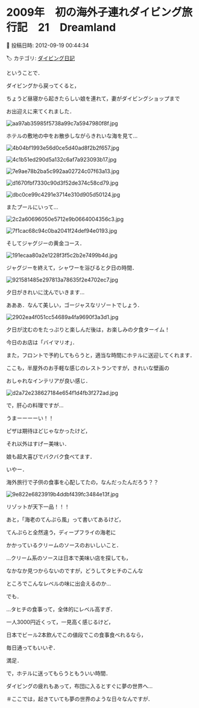 # 2009年　初の海外子連れダイビング旅行記　21　Dreamland

📅 投稿日時: 2012-09-19 00:44:34

🏷️ カテゴリ: [ダイビング日記](ce3a7a8d424d112fce83ee85c81a0e344.md)

ということで．





ダイビングから戻ってくると，


ちょうど昼寝から起きたらしい娘を連れて，妻がダイビングショップまで


お出迎えに来てくれました．




![aa97ab35985f5738a99c7a5947980f8f.jpg](images/aa97ab35985f5738a99c7a5947980f8f.jpg)







ホテルの敷地の中をお散歩しながらきれいな海を見て…




![4b04bf1993e56d0ce5d40ad8f2b2f657.jpg](images/4b04bf1993e56d0ce5d40ad8f2b2f657.jpg)









![4c1b51ed290d5a132c6af7a923093b17.jpg](images/4c1b51ed290d5a132c6af7a923093b17.jpg)









![7e9ae78b2ba5c992aa02724c07f63a13.jpg](images/7e9ae78b2ba5c992aa02724c07f63a13.jpg)









![d1670fbf7330c90d3f52de374c58cd79.jpg](images/d1670fbf7330c90d3f52de374c58cd79.jpg)









![dbc0ce99c4291e3714e310d905d50124.jpg](images/dbc0ce99c4291e3714e310d905d50124.jpg)







またプールにいって…




![2c2a60696050e5712e9b0664004356c3.jpg](images/2c2a60696050e5712e9b0664004356c3.jpg)









![7f1cac68c94c0ba2041f24def94e0193.jpg](images/7f1cac68c94c0ba2041f24def94e0193.jpg)







そしてジャグジーの黄金コース．




![191ecaa80a2e1228f3f5c2b2e7499b4d.jpg](images/191ecaa80a2e1228f3f5c2b2e7499b4d.jpg)




ジャグジーを終えて，シャワーを浴びると夕日の時間．




![921581485e297813a78635f2e4702ec7.jpg](images/921581485e297813a78635f2e4702ec7.jpg)




夕日がきれいに沈んでいきます…





あああ．なんて美しい，ゴージャスなリゾートでしょう．




![2902ea4f051cc54689a4fa9690f3a3d1.jpg](images/2902ea4f051cc54689a4fa9690f3a3d1.jpg)







夕日が沈むのをたっぷりと楽しんだ後は，お楽しみの夕食ターイム！


今日のお店は「バイマリオ」．


また，フロントで予約してもらうと，適当な時間にホテルに送迎してくれます．





ここも，半屋外のお手軽な感じのレストランですが，きれいな壁画の


おしゃれなインテリアが良い感じ．




![d2a72e238627184e654f1d4fb3f272ad.jpg](images/d2a72e238627184e654f1d4fb3f272ad.jpg)







で，肝心の料理ですが…


うまーーーーい！！


ピザは期待ほどじゃなかったけど，


それ以外はすげー美味い．


娘も超大喜びでバクバク食べてます．


いやー．


海外旅行で子供の食事を心配してたの，なんだったんだろう？？




![9e822e6823919b4ddbf439fc3484e13f.jpg](images/9e822e6823919b4ddbf439fc3484e13f.jpg)




リゾットが天下一品！！！


あと，「海老のてんぷら風」って書いてあるけど，


てんぷらと全然違う，ディープフライの海老に


かかっているクリームのソースのおいしいこと．


…クリーム系のソースは日本で美味い店を探しても，


なかなか見つからないのですが，どうしてタヒチのこんな


ところでこんなレベルの味に出会えるのか…





でも．


…タヒチの食事って，全体的にレベル高すぎ．


一人3000円近くって，一見高く感じるけど，


日本でビール2本飲んでこの値段でこの食事食べれるなら，


毎日通ってもいいぞ．


満足．





で，ホテルに送ってもらうともういい時間．


ダイビングの疲れもあって，布団に入るとすぐに夢の世界へ…





＃ここでは，起きていても夢の世界のような日々なんですが．
